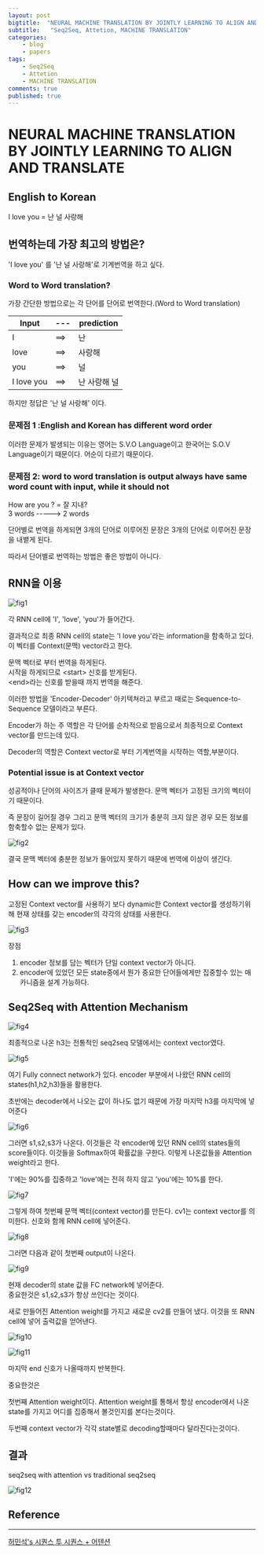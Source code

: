 ```yaml
---
layout: post
bigtitle:  "NEURAL MACHINE TRANSLATION BY JOINTLY LEARNING TO ALIGN AND TRANSLATE 요약,정리"
subtitle:   "Seq2Seq, Attetion, MACHINE TRANSLATION"
categories:
    - blog
    - papers
tags:
    - Seq2Seq
    - Attetion
    - MACHINE TRANSLATION
comments: true
published: true
---
```


# NEURAL MACHINE TRANSLATION BY JOINTLY LEARNING TO ALIGN AND TRANSLATE

## English to Korean

I love you = 난 널 사랑해

## 번역하는데 가장 최고의 방법은?

'I love you' 를 '난 널 사랑해'로 기계번역을 하고 싶다.

### Word to Word translation?

가장 간단한 방법으로는 각 단어를 단어로 번역한다.(Word to Word translation)

| Input | --- | prediction |
| ------ | -------- | ---------- |
| I | ==> | 난|
| love | ==> | 사랑해|
| you | ==> | 널|
| I love you | ==> | 난 사랑해 널 |

하지만 정답은 '난 널 사랑해' 이다.

### 문제점 1 :English and Korean has different word order

이러한 문제가 발생되는 이유는 영어는 S.V.O Language이고 한국어는 S.O.V Language이기 때문이다. 어순이 다르기 때문이다.

### 문제점 2: word to word translation is output always have same word count with input, while it should not

How are you ? = 잘 지내?  
3 words   -----> 2 words

단어별로 번역을 하게되면 3개의 단어로 이루어진 문장은 3개의 단어로 이루어진 문장을 내뱉게 된다.

따라서 단어별로 번역하는 방법은 좋은 방법이 아니다.


## RNN을 이용

![fig1](/assets/img/Blog/papers/attention01.JPG)

각 RNN cell에 'I', 'love', 'you'가 들어간다.

결과적으로 최종 RNN cell의 state는 'I love you'라는 information을 함축하고 있다. 이 벡터를 Context(문맥) vector라고 한다.


문맥 벡터로 부터 번역을 하게된다.  
시작을 하게되므로 \<start\> 신호를 받게된다.  
\<end\>라는 신호를 받을때 까지 번역을 해준다.  


이러한 방법을 'Encoder-Decoder' 아키텍쳐라고 부르고 때로는 Sequence-to-Sequence 모델이라고 부른다.


Encoder가 하는 주 역할은 각 단어를 순차적으로 받음으로서 최종적으로 Context vector를 만드는데 있다.

Decoder의 역할은 Context vector로 부터 기계번역을 시작하는 역할,부분이다.

### Potential issue is at Context vector
성공적이나 단어의 사이즈가 클때 문제가 발생한다.
문맥 벡터가 고정된 크기의 벡터이기 때문이다.

즉 문장이 길어질 경우 그리고 문맥 벡터의 크기가 충분히 크지 않은 경우 모든 정보를 함축할수 없는 문제가 있다.

![fig2](/assets/img/Blog/papers/attention02.JPG)

결국 문맥 벡터에 충분한 정보가 들어있지 못하기 때문에 번역에 이상이 생긴다.

## How can we improve this?

고정된 Context vector를 사용하기 보다 dynamic한 Context vector를 생성하기위해 현재 상태를 갖는 encoder의 각각의 상태를 사용한다.

![fig3](/assets/img/Blog/papers/attention03.JPG)

장점
1. encoder 정보를 담는 벡터가 단일 context vector가 아니다.
2. encoder에 있었던 모든 state중에서 뭔가 중요한 단어들에게만 집중할수 있는 매카니즘을 설계 가능하다.


## Seq2Seq with Attention Mechanism

![fig4](/assets/img/Blog/papers/attention04.JPG)

최종적으로 나온 h3는 전통적인 seq2seq 모델에서는 context vector였다.


![fig5](/assets/img/Blog/papers/attention05.JPG)

여기 Fully connect network가 있다. encoder 부분에서 나왔던 RNN cell의 states(h1,h2,h3)들을 활용한다.

초반에는 decoder에서 나오는 값이 하나도 없기 때문에 가장 마지막 h3를 마지막에 넣어준다  

![fig6](/assets/img/Blog/papers/attention06.JPG)

그러면 s1,s2,s3가 나온다. 이것들은 각 encoder에 있던 RNN cell의 states들의 score들이다. 이것들을 Softmax하여 확률값을 구한다.
이렇게 나온값들을 Attention weight라고 한다.

'I'에는 90%를 집중하고 'love'에는 전혀 하지 않고 'you'에는 10%를 한다.

![fig7](/assets/img/Blog/papers/attention07.JPG)

그렇게 하여 첫번째 문맥 벡터(context vector)를 만든다.
cv1는 context vector를 의미한다.
<start> 신호와 함께 RNN cell에 넣어준다.

![fig8](/assets/img/Blog/papers/attention08.JPG)

그러면 다음과 같이 첫번째 output이 나온다.

![fig9](/assets/img/Blog/papers/attention09.JPG)

현재 decoder의 state 값을 FC network에 넣어준다.  
중요한것은 s1,s2,s3가 항상 쓰인다는 것이다.

새로 만들어진 Attention weight를 가지고 새로운 cv2를 만들어 냈다. 이것을 또 RNN cell에 넣어 출력값을 얻어낸다.

![fig10](/assets/img/Blog/papers/attention010.JPG)

![fig11](/assets/img/Blog/papers/attention011.JPG)

마지막 end 신호가 나올때까지 반복한다.

중요한것은

첫번째 Attention weight이다. Attention weight를 통해서 항상 encoder에서 나온 state를 가지고 어디를 집중해서 볼것인지를 본다는것이다.

두번째 context vector가 각각 state별로 decoding할때마다 달라진다는것이다.


## 결과

seq2seq with attention vs traditional seq2seq

![fig12](/assets/img/Blog/papers/attention012.JPG)


## Reference
---

[허민석's 시퀀스 투 시퀀스 + 어텐션](https://www.youtube.com/watch?v=WsQLdu2JMgI&list=PLVNY1HnUlO26qqZznHVWAqjS1fWw0zqnT&index=12)
